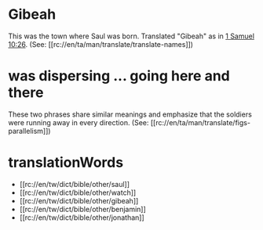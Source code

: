 # Gibeah

This was the town where Saul was born. Translated "Gibeah" as in [1 Samuel 10:26](../10/26.md). (See: [[rc://en/ta/man/translate/translate-names]])

# was dispersing ... going here and there

These two phrases share similar meanings and emphasize that the soldiers were running away in every direction. (See: [[rc://en/ta/man/translate/figs-parallelism]])

# translationWords

* [[rc://en/tw/dict/bible/other/saul]]
* [[rc://en/tw/dict/bible/other/watch]]
* [[rc://en/tw/dict/bible/other/gibeah]]
* [[rc://en/tw/dict/bible/other/benjamin]]
* [[rc://en/tw/dict/bible/other/jonathan]]